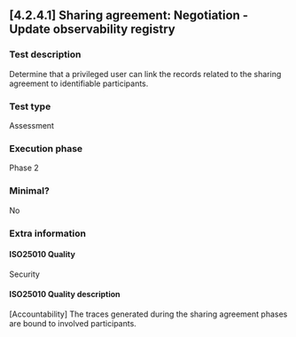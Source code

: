 
## [4.2.4.1] Sharing agreement: Negotiation - Update observability registry
 
### Test description
Determine that a privileged user can link the records related to the sharing agreement to identifiable participants.
 
### Test type
Assessment
 
### Execution phase
Phase 2
 
### Minimal?
No
 
### Extra information
#### ISO25010 Quality
Security
#### ISO25010 Quality description
[Accountability] The traces generated during the sharing agreement phases are bound to involved participants.
    